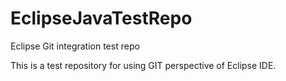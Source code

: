 # EclipseJavaTestRepo

Eclipse Git integration test repo

This is a test repository for using GIT perspective of Eclipse IDE.
